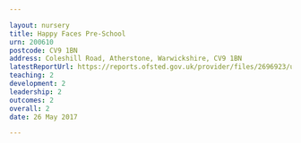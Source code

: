 ```yaml
---

layout: nursery
title: Happy Faces Pre-School
urn: 200610
postcode: CV9 1BN
address: Coleshill Road, Atherstone, Warwickshire, CV9 1BN
latestReportUrl: https://reports.ofsted.gov.uk/provider/files/2696923/urn/200610.pdf
teaching: 2
development: 2
leadership: 2
outcomes: 2
overall: 2
date: 26 May 2017

---
```

